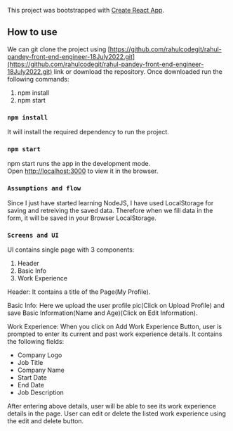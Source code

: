 This project was bootstrapped with [Create React App](https://github.com/facebook/create-react-app).

## How to use

We can git clone the project using [https://github.com/rahulcodegit/rahul-pandey-front-end-engineer-18July2022.git](https://github.com/rahulcodegit/rahul-pandey-front-end-engineer-18July2022.git) link or download the repository. Once downloaded run the following commands:

1. npm install
2. npm start

### `npm install`

It will install the required dependency to run the project.

### `npm start`

npm start runs the app in the development mode.<br>
Open [http://localhost:3000](http://localhost:3000) to view it in the browser.

### `Assumptions and flow`

Since I just have started learning NodeJS, I have used LocalStorage for saving and retreiving the saved data. Therefore when we fill data in the form, it will be saved in your Browser LocalStorage.

### `Screens and UI`

UI contains single page with 3 components:

1. Header
2. Basic Info
3. Work Experience

Header:
It contains a title of the Page(My Profile).

Basic Info:
Here we upload the user profile pic(Click on Upload Profile) and save Basic Information(Name and Age)(Click on Edit Information).

Work Experience:
When you click on Add Work Experience Button, user is prompted to enter its current and past work experience details. It contains the following fields:

- Company Logo
- Job Title
- Company Name
- Start Date
- End Date
- Job Description

After entering above details, user will be able to see its work experience details in the page. User can edit or delete the listed work experience using the edit and delete button.

